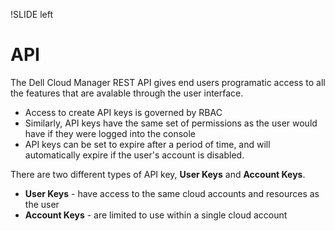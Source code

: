 !SLIDE left
# API
<p></p>
The Dell Cloud Manager REST API gives end users programatic access to all the features that are avalable through the user interface.

* Access to create API keys is governed by RBAC
* Similarly, API keys have the same set of permissions as the user would have if they were logged into the console
* API keys can be set to expire after a period of time, and will automatically expire if the user's account is disabled.
 
<p></p>

There are two different types of API key, **User Keys** and **Account Keys**.
  * **User Keys** - have access to the same cloud accounts and resources as the user
  * **Account Keys** - are limited to use within a single cloud account